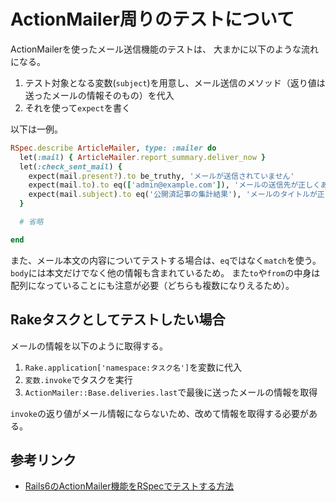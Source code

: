 # ActionMailer周りのテストについて

ActionMailerを使ったメール送信機能のテストは、 大まかに以下のような流れになる。
1. テスト対象となる変数(`subject`)を用意し、メール送信のメソッド（返り値は送ったメールの情報そのもの）を代入
2. それを使って`expect`を書く

以下は一例。
```rb
RSpec.describe ArticleMailer, type: :mailer do
  let(:mail) { ArticleMailer.report_summary.deliver_now }
  let(:check_sent_mail) {
    expect(mail.present?).to be_truthy, 'メールが送信されていません'
    expect(mail.to).to eq(['admin@example.com']), 'メールの送信先が正しくありません'
    expect(mail.subject).to eq('公開済記事の集計結果'), 'メールのタイトルが正しくありません'
  }

  # 省略

end
```
また、メール本文の内容についてテストする場合は、`eq`ではなく`match`を使う。`body`には本文だけでなく他の情報も含まれているため。
また`to`や`from`の中身は配列になっていることにも注意が必要（どちらも複数になりえるため）。

## Rakeタスクとしてテストしたい場合
メールの情報を以下のように取得する。

1. `Rake.application['namespace:タスク名']`を変数に代入
2. `変数.invoke`でタスクを実行
3. `ActionMailer::Base.deliveries.last`で最後に送ったメールの情報を取得

`invoke`の返り値がメール情報にならないため、改めて情報を取得する必要がある。

## 参考リンク
- [Rails6のActionMailer機能をRSpecでテストする方法](https://qiita.com/hiroki_tanaka/items/f8c7759682539d7330cd)